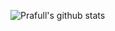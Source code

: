 ![Prafull's github stats](https://github-readme-stats.vercel.app/api?username=prafull11&hide=stars&theme=radical&&count_private=true)
